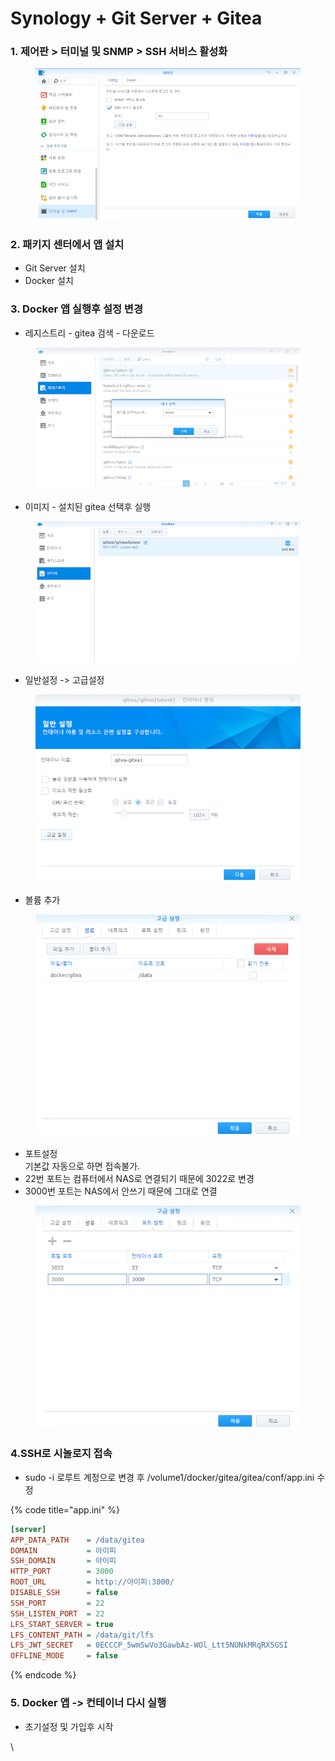 # Synology + Git Server + Gitea

### 1. 제어판 > 터미널 및 SNMP >   SSH 서비스 활성화

<figure><img src="../.gitbook/assets/image (3) (1).png" alt=""><figcaption></figcaption></figure>

### 2. 패키지 센터에서 앱 설치

* Git Server 설치
* Docker 설치

### 3. Docker 앱 실행후 설정 변경

* 레지스트리 - gitea 검색 - 다운로드

<figure><img src="../.gitbook/assets/image (1) (1) (1).png" alt=""><figcaption></figcaption></figure>

* 이미지 - 설치된 gitea 선택후 실행

<figure><img src="../.gitbook/assets/image (2) (1) (1).png" alt=""><figcaption></figcaption></figure>

* 일반설정 -> 고급설정

<figure><img src="../.gitbook/assets/image (3) (1) (1).png" alt=""><figcaption></figcaption></figure>

* 볼륨 추가

<figure><img src="../.gitbook/assets/image (4).png" alt=""><figcaption></figcaption></figure>

* 포트설정\
  기본값 자동으로 하면 접속불가.
* 22번 포트는 컴퓨터에서 NAS로 연결되기 때문에 3022로 변경
* 3000번 포트는 NAS에서 안쓰기 때문에 그대로 연결

<figure><img src="../.gitbook/assets/image (5).png" alt=""><figcaption></figcaption></figure>

### 4.SSH로 시놀로지 접속

* sudo -i 로루트 계정으로 변경 후 /volume1/docker/gitea/gitea/conf/app.ini 수정

{% code title="app.ini" %}
```ini
[server]
APP_DATA_PATH    = /data/gitea
DOMAIN           = 아이피
SSH_DOMAIN       = 아이피
HTTP_PORT        = 3000
ROOT_URL         = http://아이피:3000/
DISABLE_SSH      = false
SSH_PORT         = 22
SSH_LISTEN_PORT  = 22
LFS_START_SERVER = true
LFS_CONTENT_PATH = /data/git/lfs
LFS_JWT_SECRET   = 0ECCCP_5wmSwVo3GawbAz-WOl_Ltt5NUNkMRqRX5GSI
OFFLINE_MODE     = false
```
{% endcode %}

### 5.  Docker 앱 -> 컨테이너 다시 실행

* 초기설정 및 가입후 시작

\
